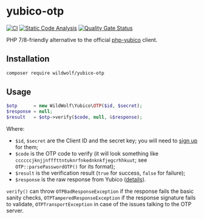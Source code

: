 # yubico-otp

[![CI](https://github.com/sjinks/yubico-otp/actions/workflows/ci.yaml/badge.svg)](https://github.com/sjinks/yubico-otp/actions/workflows/ci.yaml)
[![Static Code Analysis](https://github.com/sjinks/yubico-otp/actions/workflows/static-code-analysis.yml/badge.svg)](https://github.com/sjinks/yubico-otp/actions/workflows/static-code-analysis.yml)
[![Quality Gate Status](https://sonarcloud.io/api/project_badges/measure?project=sjinks_yubico-otp&metric=alert_status)](https://sonarcloud.io/summary/new_code?id=sjinks_yubico-otp)

PHP 7/8-friendly alternative to the official [php-yubico](https://github.com/Yubico/php-yubico) client.

## Installation

```bash
composer require wildwolf/yubico-otp
```

## Usage

```php
$otp      = new WildWolf\Yubico\OTP($id, $secret);
$response = null;
$result   = $otp->verify($code, null, &$response);
```

Where:
  * `$id`, `$secret` are the Client ID and the secret key; you will need to [sign up](https://upgrade.yubico.com/getapikey/) for them;
  * `$code` is the OTP code to verify (it will look something like `ccccccjknjjnfffttntuknrfnkednknkfjegcrhhkuut`; see `OTP::parsePasswordOTP()` for its format);
  * `$result` is the verification result (`true` for success, `false` for failure);
  * `$response` is the raw response from Yubico ([details](https://developers.yubico.com/OTP/Specifications/OTP_validation_protocol.html)).

`verify()` can throw `OTPBadResponseException` if the response fails the basic sanity checks, `OTPTamperedResponseException` if the response signature fails to validate, `OTPTransportException` in case of the issues talking to the OTP server.
